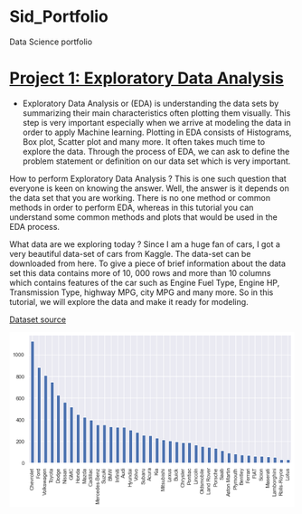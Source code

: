# Sid_Portfolio
Data Science portfolio

# [Project 1: Exploratory Data Analysis](https://github.com/sijujusi/The_Battle_of_Neighbourhoods) 
* Exploratory Data Analysis or (EDA) is understanding the data sets by summarizing their main characteristics often plotting them visually. This step is very important especially when we arrive at modeling the data in order to apply Machine learning. Plotting in EDA consists of Histograms, Box plot, Scatter plot and many more. It often takes much time to explore the data. Through the process of EDA, we can ask to define the problem statement or definition on our data set which is very important.

How to perform Exploratory Data Analysis ?
This is one such question that everyone is keen on knowing the answer. Well, the answer is it depends on the data set that you are working. There is no one method or common methods in order to perform EDA, whereas in this tutorial you can understand some common methods and plots that would be used in the EDA process.

What data are we exploring today ?
Since I am a huge fan of cars, I got a very beautiful data-set of cars from Kaggle. The data-set can be downloaded from here. To give a piece of brief information about the data set this data contains more of 10, 000 rows and more than 10 columns which contains features of the car such as Engine Fuel Type, Engine HP, Transmission Type, highway MPG, city MPG and many more. So in this tutorial, we will explore the data and make it ready for modeling. 

[Dataset source](https://www.kaggle.com/CooperUnion/cardataset)

![](/images/download.png)
